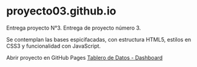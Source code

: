 # proyecto03.github.io
Entrega proyecto N°3.
Entrega de proyecto número 3. 

Se contemplan las bases espicifacadas, con estructura HTML5, estilos en CSS3 y funcionalidad con JavaScript.

Abrir proyecto en GitHub Pages <a href="https://proyecto03.github.io/" class="modern-link">Tablero de Datos - Dashboard</a>
